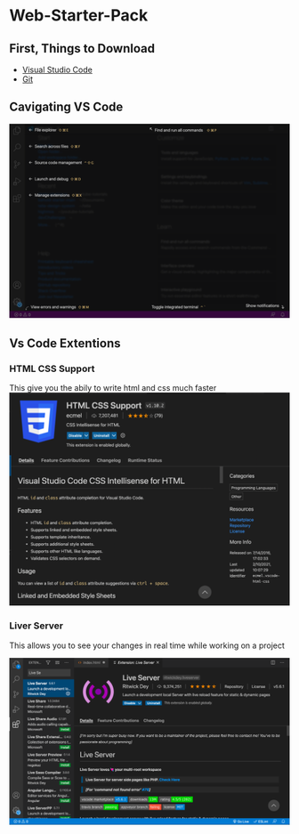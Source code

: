 # Web-Starter-Pack

## First, Things to Download

* [Visual Studio Code](https://code.visualstudio.com/Download)
* [Git](https://git-scm.com/downloads)


## Cavigating VS Code

![](/images/vs-code-tabs.png)


## Vs Code Extentions 

### HTML CSS Support 
This give you the abily to write html and css much faster
![Intellisence](/images/Intellisence.png)

### Liver Server
This allows you to see your changes in real time while working on a project

![Live Server](/images/live-server.png)





